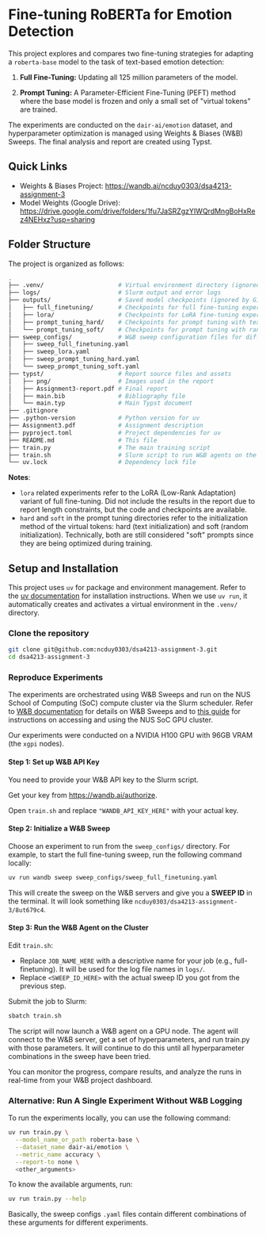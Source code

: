 # Fine-tuning RoBERTa for Emotion Detection

This project explores and compares two fine-tuning strategies for adapting a `roberta-base` model to the task of text-based emotion detection:

1. **Full Fine-Tuning:** Updating all 125 million parameters of the model.

2. **Prompt Tuning:** A Parameter-Efficient Fine-Tuning (PEFT) method where the base model is frozen and only a small set of "virtual tokens" are trained.

The experiments are conducted on the `dair-ai/emotion` dataset, and hyperparameter optimization is managed using Weights & Biases (W&B) Sweeps. The final analysis and report are created using Typst.

## Quick Links

- Weights & Biases Project: <https://wandb.ai/ncduy0303/dsa4213-assignment-3>
- Model Weights (Google Drive): <https://drive.google.com/drive/folders/1fu7JaSRZgzYIWQrdMngBoHxRez4NEHxz?usp=sharing>

## Folder Structure

The project is organized as follows:

```bash
.
├── .venv/                     # Virtual environment directory (ignored by Git, created with uv)
├── logs/                      # Slurm output and error logs
├── outputs/                   # Saved model checkpoints (ignored by Git, stored on Google Drive)
│   ├── full_finetuning/       # Checkpoints for full fine-tuning experiments
│   ├── lora/                  # Checkpoints for LoRA fine-tuning experiments
│   ├── prompt_tuning_hard/    # Checkpoints for prompt tuning with text initialization experiments
│   └── prompt_tuning_soft/    # Checkpoints for prompt tuning with random initialization experiments
├── sweep_configs/             # W&B sweep configuration files for different experiments
│   ├── sweep_full_finetuning.yaml
│   ├── sweep_lora.yaml
│   ├── sweep_prompt_tuning_hard.yaml
│   └── sweep_prompt_tuning_soft.yaml
├── typst/                     # Report source files and assets
│   ├── png/                   # Images used in the report
│   ├── Assignment3-report.pdf # Final report
│   ├── main.bib               # Bibliography file
│   └── main.typ               # Main Typst document
├── .gitignore
├── .python-version            # Python version for uv
├── Assignment3.pdf            # Assignment description
├── pyproject.toml             # Project dependencies for uv
├── README.md                  # This file
├── train.py                   # The main training script
├── train.sh                   # Slurm script to run W&B agents on the NUS SoC compute cluster
└── uv.lock                    # Dependency lock file
```

**Notes**:

- `lora` related experiments refer to the LoRA (Low-Rank Adaptation) variant of full fine-tuning. Did not include the results in the report due to report length constraints, but the code and checkpoints are available.
- `hard` and `soft` in the prompt tuning directories refer to the initialization method of the virtual tokens: hard (text initialization) and soft (random initialization). Technically, both are still considered "soft" prompts since they are being optimized during training.

## Setup and Installation

This project uses `uv` for package and environment management. Refer to the [uv documentation](https://docs.astral.sh/uv/getting-started/) for installation instructions. When we use `uv run`, it automatically creates and activates a virtual environment in the `.venv/` directory.

### Clone the repository

```bash
git clone git@github.com:ncduy0303/dsa4213-assignment-3.git
cd dsa4213-assignment-3
```

### Reproduce Experiments

The experiments are orchestrated using W&B Sweeps and run on the NUS School of Computing (SoC) compute cluster via the Slurm scheduler. Refer to [W&B documentation](https://docs.wandb.ai/guides/sweeps) for details on W&B Sweeps and to [this guide](https://www.comp.nus.edu.sg/~cs3210/student-guide/soc-gpus/) for instructions on accessing and using the NUS SoC GPU cluster.

Our experiments were conducted on a NVIDIA H100 GPU with 96GB VRAM (the `xgpi` nodes).

#### Step 1: Set up W&B API Key

You need to provide your W&B API key to the Slurm script.

Get your key from <https://wandb.ai/authorize>.

Open `train.sh` and replace `"WANDB_API_KEY_HERE"` with your actual key.

#### Step 2: Initialize a W&B Sweep

Choose an experiment to run from the `sweep_configs/` directory. For example, to start the full fine-tuning sweep, run the following command locally:

```bash
uv run wandb sweep sweep_configs/sweep_full_finetuning.yaml
```

This will create the sweep on the W&B servers and give you a **SWEEP ID** in the terminal. It will look something like `ncduy0303/dsa4213-assignment-3/8ut679c4`.

#### Step 3: Run the W&B Agent on the Cluster

Edit `train.sh`:

- Replace `JOB_NAME_HERE` with a descriptive name for your job (e.g., full-finetuning). It will be used for the log file names in `logs/`.
- Replace `<SWEEP_ID_HERE>` with the actual sweep ID you got from the previous step.

Submit the job to Slurm:

```bash
sbatch train.sh
```

The script will now launch a W&B agent on a GPU node. The agent will connect to the W&B server, get a set of hyperparameters, and run train.py with those parameters. It will continue to do this until all hyperparameter combinations in the sweep have been tried.

You can monitor the progress, compare results, and analyze the runs in real-time from your W&B project dashboard.

### Alternative: Run A Single Experiment Without W&B Logging

To run the experiments locally, you can use the following command:

```bash
uv run train.py \
  --model_name_or_path roberta-base \
  --dataset_name dair-ai/emotion \
  --metric_name accuracy \
  --report-to none \
  <other_arguments>
```

To know the available arguments, run:

```bash
uv run train.py --help
```

Basically, the sweep configs `.yaml` files contain different combinations of these arguments for different experiments.
